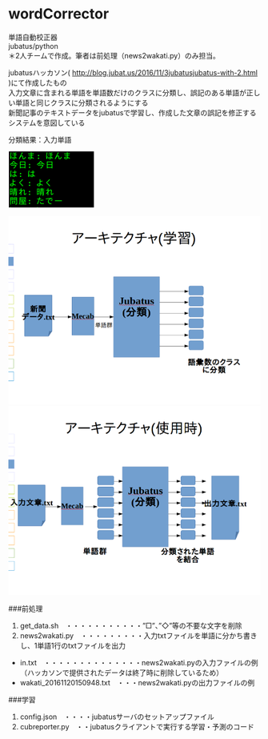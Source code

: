 # wordCorrector  
単語自動校正器  
jubatus/python  
＊2人チームで作成。筆者は前処理（news2wakati.py）のみ担当。

jubatusハッカソン( <http://blog.jubat.us/2016/11/3jubatusjubatus-with-2.html> )にて作成したもの  
入力文章に含まれる単語を単語数だけのクラスに分類し、誤記のある単語が正しい単語と同じクラスに分類されるようにする  
新聞記事のテキストデータをjubatusで学習し、作成した文章の誤記を修正するシステムを意図している  




分類結果：入力単語

![実行結果](https://github.com/deveT50/images/blob/master/wordCorrector/correct2.png "実行結果")

![学習](https://github.com/deveT50/images/blob/master/wordCorrector/flow1.png "学習")
![使用](https://github.com/deveT50/images/blob/master/wordCorrector/flow2.png "使用")



###前処理  
1. get_data.sh　・・・・・・・・・・・”□”、”◇”等の不要な文字を削除  
2. news2wakati.py　・・・・・・・・・入力txtファイルを単語に分かち書きし、1単語1行のtxtファイルを出力  
* in.txt　・・・・・・・・・・・・・・news2wakati.pyの入力ファイルの例（ハッカソンで提供されたデータは終了時に削除しているため）  
* wakati_20161120150948.txt　・・・news2wakati.pyの出力ファイルの例  

###学習  
1. config.json　・・・・jubatusサーバのセットアップファイル  
2. cubreporter.py　・・jubatusクライアントで実行する学習・予測のコード  


